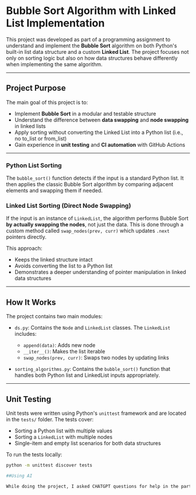 # Bubble Sort Algorithm with Linked List Implementation

This project was developed as part of a programming assignment to understand and implement the **Bubble Sort** algorithm on both Python's built-in list data structure and a custom **Linked List**. The project focuses not only on sorting logic but also on how data structures behave differently when implementing the same algorithm.

---

## Project Purpose

The main goal of this project is to:
- Implement **Bubble Sort** in a modular and testable structure
- Understand the difference between **data swapping** and **node swapping** in linked lists
- Apply sorting without converting the Linked List into a Python list (i.e., no to_list or from_list)
- Gain experience in **unit testing** and **CI automation** with GitHub Actions

---


### Python List Sorting
The `bubble_sort()` function detects if the input is a standard Python list. It then applies the classic Bubble Sort algorithm by comparing adjacent elements and swapping them if needed.

### Linked List Sorting (Direct Node Swapping)
If the input is an instance of `LinkedList`, the algorithm performs Bubble Sort **by actually swapping the nodes**, not just the data. This is done through a custom method called `swap_nodes(prev, curr)` which updates `.next` pointers directly.

This approach:
- Keeps the linked structure intact
- Avoids converting the list to a Python list
- Demonstrates a deeper understanding of pointer manipulation in linked data structures

---

## How It Works

The project contains two main modules:
- `ds.py`: Contains the `Node` and `LinkedList` classes. The `LinkedList` includes:
  - `append(data)`: Adds new node
  - `__iter__()`: Makes the list iterable
  - `swap_nodes(prev, curr)`: Swaps two nodes by updating links

- `sorting_algorithms.py`: Contains the `bubble_sort()` function that handles both Python list and LinkedList inputs appropriately.

---

## Unit Testing

Unit tests were written using Python's `unittest` framework and are located in the `tests/` folder. The tests cover:
- Sorting a Python list with multiple values
- Sorting a `LinkedList` with multiple nodes
- Single-item and empty list scenarios for both data structures

To run the tests locally:

```bash
python -m unittest discover tests

##Using AI 

While doing the project, I asked CHATGPT questions for help in the parts of the assignment that I could not understand. I had problems with the functioning of the assignment. During this process, I asked questions focused on understanding the logic and solving the functioning. I asked various questions such as how linked lists work, what __iter__() does, how unit tests are structured and how GitHub Actions work automatically. In the problems and confusions I experienced, I asked different questions to teach me every detail of the assignment, explain it and help me find the solution myself, and teach me the solution when I could not find it. I used CHATGPT to help me understand the logic of the code and to teach me the parts I did not understand. The only purpose of using AI was to understand and learn the code. I used it from beginning to end for this purpose.


